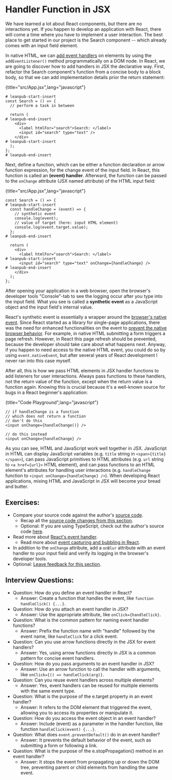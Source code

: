 # Handler Function in JSX

We have learned a lot about React components, but there are no interactions yet. If you happen to develop an application with React, there will come a time where you have to implement a user interaction. The best place to get started in our project is the Search component -- which already comes with an input field element.

In native HTML, we can [add event handlers](https://mzl.la/2ZbTcYZ) on elements by using the `addEventListener()` method programmatically on a DOM node. In React, we are going to discover how to add handlers in JSX the declarative way. First, refactor the Search component's function from a concise body to a block body, so that we can add implementation details prior the return statement:

{title="src/App.jsx",lang="javascript"}
~~~~~~~
# leanpub-start-insert
const Search = () => {
  // perform a task in between

  return (
# leanpub-end-insert
    <div>
      <label htmlFor="search">Search: </label>
      <input id="search" type="text" />
    </div>
# leanpub-start-insert
  );
};
# leanpub-end-insert
~~~~~~~

Next, define a function, which can be either a function declaration or arrow function expression, for the change event of the input field. In React, this function is called an **(event) handler**. Afterward, the function can be passed to the `onChange` attribute (JSX named attribute) of the HTML input field:

{title="src/App.jsx",lang="javascript"}
~~~~~~~
const Search = () => {
# leanpub-start-insert
  const handleChange = (event) => {
    // synthetic event
    console.log(event);
    // value of target (here: input HTML element)
    console.log(event.target.value);
  };
# leanpub-end-insert

  return (
    <div>
      <label htmlFor="search">Search: </label>
# leanpub-start-insert
      <input id="search" type="text" onChange={handleChange} />
# leanpub-end-insert
    </div>
  );
};
~~~~~~~

After opening your application in a web browser, open the browser's developer tools "Console"-tab to see the logging occur after you type into the input field. What you see is called a **synthetic event** as a JavaScript object and the input field's internal value.

React's synthetic event is essentially a wrapper around the [browser's native event](https://mzl.la/30Dk8kt). Since React started as a library for single-page applications, there was the need for enhanced functionalities on the event to [prevent the native browser behavior](https://www.robinwieruch.de/react-preventdefault/). For example, in native HTML submitting a form triggers a page refresh. However, in React this page refresh should be prevented, because the developer should take care about what happens next. Anyway, if you happen to need access to the native HTML event, you could do so by using `event.nativeEvent`, but after several years of React development I never ran into this case myself.

After all, this is how we pass HTML elements in JSX handler functions to add listeners for user interactions. Always pass functions to these handlers, not the return value of the function, except when the return value is a function again. Knowing this is crucial because it's a well-known source for bugs in a React beginner's application:

{title="Code Playground",lang="javascript"}
~~~~~~~
// if handleChange is a function
// which does not return a function
// don't do this
<input onChange={handleChange()} />

// do this instead
<input onChange={handleChange} />
~~~~~~~

As you can see, HTML and JavaScript work well together in JSX. JavaScript in HTML can display JavaScript variables (e.g. `title` string in `<span>{title}</span>`), can pass JavaScript primitives to HTML attributes (e.g. `url` string to `<a href={url}>` HTML element), and can pass functions to an HTML element's attributes for handling user interactions (e.g. `handleChange` function to `<input onChange={handleChange} />`). When developing React applications, mixing HTML and JavaScript in JSX will become your bread and butter.

## Exercises:

* Compare your source code against the author's [source code](https://bit.ly/48VWc9R).
  * Recap all the [source code changes from this section](https://bit.ly/424TMUo).
  * Optional: If you are using TypeScript, check out the author's source code [here](https://bit.ly/3UrYARS).
* Read more about [React's event handler](https://www.robinwieruch.de/react-event-handler/).
  * Read more about [event capturing and bubbling in React](https://www.robinwieruch.de/react-event-bubbling-capturing/).
* In addition to the `onChange` attribute, add a `onBlur` attribute with an event handler to your input field and verify its logging in the browser's developer tools.
* Optional: [Leave feedback for this section](https://forms.gle/oSKyMudmb8X1iSsv8).

## Interview Questions:

* Question: How do you define an event handler in React?
  * Answer: Create a function that handles the event, like `function handleClick() {...}`.
* Question: How do you attach an event handler in JSX?
  * Answer: Use the appropriate attribute, like `onClick={handleClick}`.
* Question: What is the common pattern for naming event handler functions?
  * Answer: Prefix the function name with "handle" followed by the event name, like `handleClick` for a click event.
* Question: Can you use arrow functions directly in the JSX for event handlers?
  * Answer: Yes, using arrow functions directly in JSX is a common pattern for concise event handlers.
* Question: How do you pass arguments to an event handler in JSX?
  * Answer: Use an arrow function to call the handler with arguments, like `onClick={() => handleClick(arg)}`.
* Question: Can you reuse event handlers across multiple elements?
  * Answer: Yes, event handlers can be reused for multiple elements with the same event type.
* Question: What is the purpose of the e.target property in an event handler?
  * Answer: It refers to the DOM element that triggered the event, allowing you to access its properties or manipulate it.
* Question: How do you access the event object in an event handler?
  * Answer: Include (event) as a parameter in the handler function, like function `handleClick(event) {...}`.
* Question: What does `event.preventDefault()` do in an event handler?
  * Answer: It prevents the default behavior of the event, such as submitting a form or following a link.
* Question: What is the purpose of the e.stopPropagation() method in an event handler?
  * Answer: It stops the event from propagating up or down the DOM tree, preventing parent or child elements from handling the same event.